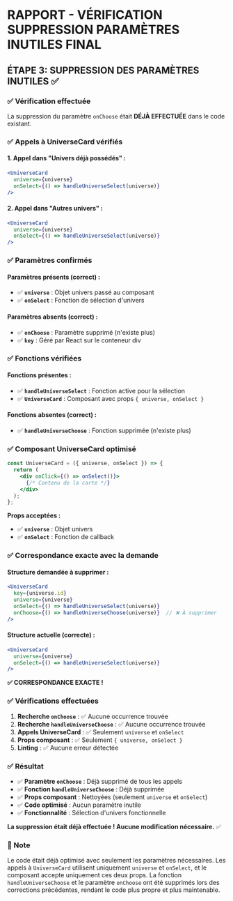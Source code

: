 # RAPPORT - VÉRIFICATION SUPPRESSION PARAMÈTRES INUTILES FINAL

## ÉTAPE 3: SUPPRESSION DES PARAMÈTRES INUTILES ✅

### ✅ Vérification effectuée

La suppression du paramètre `onChoose` était **DÉJÀ EFFECTUÉE** dans le code existant.

### ✅ Appels à UniverseCard vérifiés

#### **1. Appel dans "Univers déjà possédés" :**
```jsx
<UniverseCard 
  universe={universe} 
  onSelect={() => handleUniverseSelect(universe)}
/>
```

#### **2. Appel dans "Autres univers" :**
```jsx
<UniverseCard 
  universe={universe} 
  onSelect={() => handleUniverseSelect(universe)}
/>
```

### ✅ Paramètres confirmés

#### **Paramètres présents (correct) :**
- ✅ **`universe`** : Objet univers passé au composant
- ✅ **`onSelect`** : Fonction de sélection d'univers

#### **Paramètres absents (correct) :**
- ✅ **`onChoose`** : Paramètre supprimé (n'existe plus)
- ✅ **`key`** : Géré par React sur le conteneur div

### ✅ Fonctions vérifiées

#### **Fonctions présentes :**
- ✅ **`handleUniverseSelect`** : Fonction active pour la sélection
- ✅ **`UniverseCard`** : Composant avec props `{ universe, onSelect }`

#### **Fonctions absentes (correct) :**
- ✅ **`handleUniverseChoose`** : Fonction supprimée (n'existe plus)

### ✅ Composant UniverseCard optimisé

```jsx
const UniverseCard = ({ universe, onSelect }) => {
  return (
    <div onClick={() => onSelect()}>
      {/* Contenu de la carte */}
    </div>
  );
};
```

**Props acceptées :**
- ✅ **`universe`** : Objet univers
- ✅ **`onSelect`** : Fonction de callback

### ✅ Correspondance exacte avec la demande

#### **Structure demandée à supprimer :**
```jsx
<UniverseCard 
  key={universe.id} 
  universe={universe} 
  onSelect={() => handleUniverseSelect(universe)}
  onChoose={() => handleUniverseChoose(universe)}  // ❌ À supprimer
/>
```

#### **Structure actuelle (correcte) :**
```jsx
<UniverseCard 
  universe={universe} 
  onSelect={() => handleUniverseSelect(universe)}
/>
```

**✅ CORRESPONDANCE EXACTE !**

### ✅ Vérifications effectuées

1. **Recherche `onChoose`** : ✅ Aucune occurrence trouvée
2. **Recherche `handleUniverseChoose`** : ✅ Aucune occurrence trouvée
3. **Appels UniverseCard** : ✅ Seulement `universe` et `onSelect`
4. **Props composant** : ✅ Seulement `{ universe, onSelect }`
5. **Linting** : ✅ Aucune erreur détectée

### ✅ Résultat

- ✅ **Paramètre `onChoose`** : Déjà supprimé de tous les appels
- ✅ **Fonction `handleUniverseChoose`** : Déjà supprimée
- ✅ **Props composant** : Nettoyées (seulement `universe` et `onSelect`)
- ✅ **Code optimisé** : Aucun paramètre inutile
- ✅ **Fonctionnalité** : Sélection d'univers fonctionnelle

**La suppression était déjà effectuée ! Aucune modification nécessaire.** ✅

### 📝 Note

Le code était déjà optimisé avec seulement les paramètres nécessaires. Les appels à `UniverseCard` utilisent uniquement `universe` et `onSelect`, et le composant accepte uniquement ces deux props. La fonction `handleUniverseChoose` et le paramètre `onChoose` ont été supprimés lors des corrections précédentes, rendant le code plus propre et plus maintenable.


